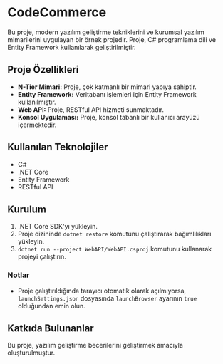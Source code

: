 # CodeCommerce

Bu proje, modern yazılım geliştirme tekniklerini ve kurumsal yazılım mimarilerini uygulayan bir örnek projedir. Proje, C# programlama dili ve Entity Framework kullanılarak geliştirilmiştir.

## Proje Özellikleri

- **N-Tier Mimari:** Proje, çok katmanlı bir mimari yapıya sahiptir.
- **Entity Framework:** Veritabanı işlemleri için Entity Framework kullanılmıştır.
- **Web API:** Proje, RESTful API hizmeti sunmaktadır.
- **Konsol Uygulaması:** Proje, konsol tabanlı bir kullanıcı arayüzü içermektedir.

## Kullanılan Teknolojiler

- C#
- .NET Core
- Entity Framework
- RESTful API

## Kurulum

1. .NET Core SDK'yı yükleyin.
2. Proje dizininde `dotnet restore` komutunu çalıştırarak bağımlılıkları yükleyin.
3. `dotnet run --project WebAPI/WebAPI.csproj` komutunu kullanarak projeyi çalıştırın.

### Notlar

- Proje çalıştırıldığında tarayıcı otomatik olarak açılmıyorsa, `launchSettings.json` dosyasında `launchBrowser` ayarının `true` olduğundan emin olun.

## Katkıda Bulunanlar

Bu proje, yazılım geliştirme becerilerini geliştirmek amacıyla oluşturulmuştur.
